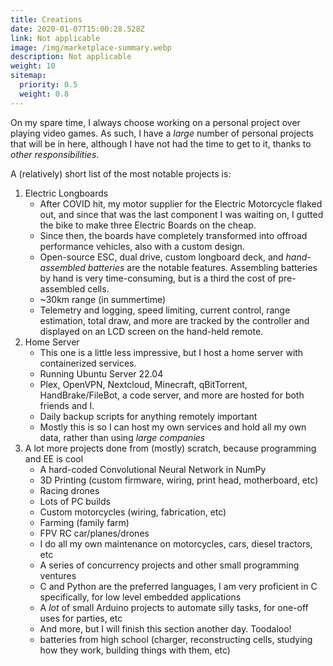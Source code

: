 ```yaml
---
title: Creations
date: 2020-01-07T15:00:28.528Z
link: Not applicable
image: /img/marketplace-summary.webp
description: Not applicable
weight: 10
sitemap:
  priority: 0.5
  weight: 0.8
---
```

<!--

This page represents the landing page for "creations" section. It is also shown under the homepage header for "creations". It should be therefore relatively short and sweet.

\-->

On my spare time, I always choose working on a personal project over playing video games. As such, I have a *large* number of personal projects that will be in here, although I have not had the time to get to it, thanks to *other responsibilities*.

A (relatively) short list of the most notable projects is:

1. Electric Longboards
   - After COVID hit, my motor supplier for the Electric Motorcycle flaked out, and since that was the last component I was waiting on, I gutted the bike to make three Electric Boards on the cheap.
   - Since then, the boards have completely transformed into offroad performance vehicles, also with a custom design.
   - Open-source ESC, dual drive, custom longboard deck, and *hand-assembled batteries* are the notable features. Assembling batteries by hand is very time-consuming, but is a third the cost of pre-assembled cells.
   - ~30km range (in summertime)
   - Telemetry and logging, speed limiting, current control, range estimation, total draw, and more are tracked by the controller and displayed on an LCD screen on the hand-held remote.
2. Home Server
   - This one is a little less impressive, but I host a home server with containerized services.
   - Running Ubuntu Server 22.04
   - Plex, OpenVPN, Nextcloud, Minecraft, qBitTorrent, HandBrake/FileBot, a code server, and more are hosted for both friends and I.
   - Daily backup scripts for anything remotely important
   - Mostly this is so I can host my own services and hold all my own data, rather than using *large companies*
3. A lot more projects done from (mostly) scratch, because programming and EE is cool
   - A hard-coded Convolutional Neural Network in NumPy
   - 3D Printing (custom firmware, wiring, print head, motherboard, etc)
   - Racing drones
   - Lots of PC builds
   - Custom motorcycles (wiring, fabrication, etc)
   - Farming (family farm)
   - FPV RC car/planes/drones
   - I do all my own maintenance on motorcycles, cars, diesel tractors, etc
   - A series of concurrency projects and other small programming ventures
   - C and Python are the preferred languages, I am very proficient in C specifically, for low level embedded applications
   - A *lot* of small Arduino projects to automate silly tasks, for one-off uses for parties, etc
   - And more, but I will finish this section another day. Toodaloo!
   - batteries from high school (charger, reconstructing cells, studying how they work, building things with them, etc)
